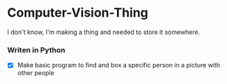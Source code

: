# Computer-Vision-Thing
I don't know, I'm making a thing and needed to store it somewhere.
### Writen in Python

- [x] Make basic program to find and box a specific person in a picture with other people
